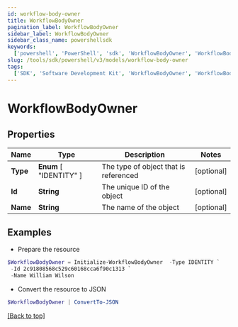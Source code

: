 ```yaml
---
id: workflow-body-owner
title: WorkflowBodyOwner
pagination_label: WorkflowBodyOwner
sidebar_label: WorkflowBodyOwner
sidebar_class_name: powershellsdk
keywords:
  ['powershell', 'PowerShell', 'sdk', 'WorkflowBodyOwner', 'WorkflowBodyOwner']
slug: /tools/sdk/powershell/v3/models/workflow-body-owner
tags:
  ['SDK', 'Software Development Kit', 'WorkflowBodyOwner', 'WorkflowBodyOwner']
---
```


# WorkflowBodyOwner

## Properties

| Name | Type | Description | Notes |
| --- | --- | --- | --- |
| **Type** | **Enum** [ "IDENTITY" ] | The type of object that is referenced | [optional] |
| **Id** | **String** | The unique ID of the object | [optional] |
| **Name** | **String** | The name of the object | [optional] |

## Examples

- Prepare the resource

```powershell
$WorkflowBodyOwner = Initialize-WorkflowBodyOwner  -Type IDENTITY `
 -Id 2c91808568c529c60168cca6f90c1313 `
 -Name William Wilson
```

- Convert the resource to JSON

```powershell
$WorkflowBodyOwner | ConvertTo-JSON
```

[[Back to top]](#)
